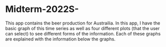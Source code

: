 # Midterm-2022S-

This app contains the beer production for Austrailia.  In this app, I have the basic graph of this time series as well as four different plots (that the user can select) to see different forms of the information.  Each of these graphs are explained with the information below the graphs.
